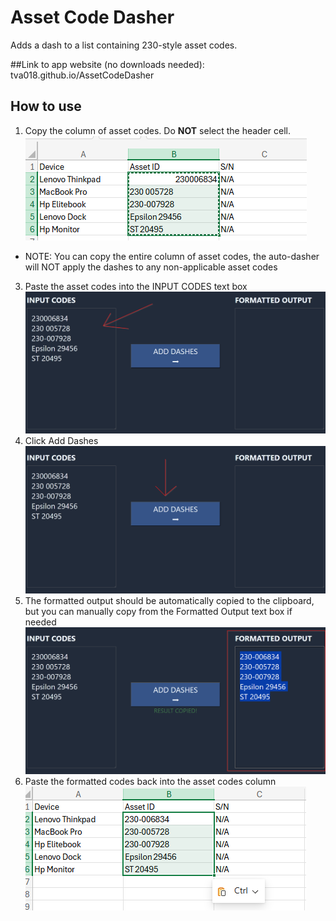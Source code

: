 # Asset Code Dasher
Adds a dash to a list containing 230-style asset codes.

##Link to app website (no downloads needed): tva018.github.io/AssetCodeDasher

## How to use
1. Copy the column of asset codes. Do **NOT** select the header cell.</br>
![Copy asset codes](instructionImages/copyInitialCells.png)
- NOTE: You can copy the entire column of asset codes, the auto-dasher will NOT apply the dashes to any non-applicable asset codes
3. Paste the asset codes into the INPUT CODES text box</br>
![Paste asset codes into INPUT CODES](instructionImages/pasteIntoInput.png)
4. Click Add Dashes</br>
![Add Dashes Button](instructionImages/convert.png)
5. The formatted output should be automatically copied to the clipboard, but you can manually copy from the Formatted Output text box if needed</br>
![Formatted Output](instructionImages/outputCopied.png)
6. Paste the formatted codes back into the asset codes column</br>
![Paste back in excel sheet](instructionImages/pasteOutputBackIn.png)
